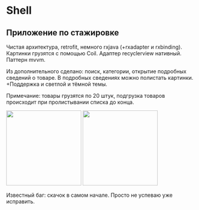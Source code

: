# Shell
## Приложение по стажировке

Чистая архитектура, retrofit, немного rxjava (+rxadapter и rxbinding).
Картинки грузятся с помощью Coil. Адаптер recyclerview нативный.
Паттерн mvvm.

Из дополнительного сделано: поиск, категории, открытие подробных сведений о товаре.
В подробных сведениях можно полистать картинки. +Поддержка и светлой и тёмной темы.

Примечание: товары грузятся по 20 штук, подгрузка товаров происходит при пролистывании списка до конца.

<img src="https://github.com/Unlim1x/shell/assets/101059633/1584b32f-b9be-41bb-b2d9-55df7635a488" width="200" />
<img src="https://github.com/Unlim1x/shell/assets/101059633/49029974-ef3f-425e-8e8d-d08124e441fc" width="200" />

Известный баг: скачок в самом начале. Просто не успеваю уже исправить.
